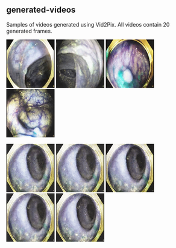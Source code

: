 ## generated-videos

Samples of videos generated using Vid2Pix. All videos contain 20 generated frames.  


![gif](4069jz.gif) ![gif](4069uh.gif) ![gif](406a3r.gif) ![gif](4069z5.gif)


![gif](experiment_O3DA1.gif) ![gif](experiment_O3DF2.gif) ![gif](experiment_O3DD3.gif) ![gif](experiment_O3DM4.gif) ![gif](experiment_O3DS5.gif)
